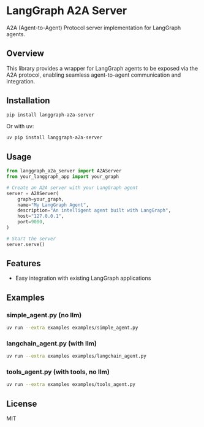 # LangGraph A2A Server

A2A (Agent-to-Agent) Protocol server implementation for LangGraph agents.

## Overview

This library provides a wrapper for LangGraph agents to be exposed via the A2A protocol, enabling seamless agent-to-agent communication and integration.

## Installation

```bash
pip install langgraph-a2a-server
```

Or with uv:

```bash
uv pip install langgraph-a2a-server
```

## Usage

```python
from langgraph_a2a_server import A2AServer
from your_langgraph_app import your_graph

# Create an A2A server with your LangGraph agent
server = A2AServer(
    graph=your_graph,
    name="My LangGraph Agent",
    description="An intelligent agent built with LangGraph",
    host="127.0.0.1",
    port=9000,
)

# Start the server
server.serve()
```

## Features

- Easy integration with existing LangGraph applications

## Examples

### simple_agent.py (no llm)

```sh
uv run --extra examples examples/simple_agent.py
```

### langchain_agent.py (with llm)

```sh
uv run --extra examples examples/langchain_agent.py
```

### tools_agent.py (with tools, no llm)

```sh
uv run --extra examples examples/tools_agent.py
```

## License

MIT
